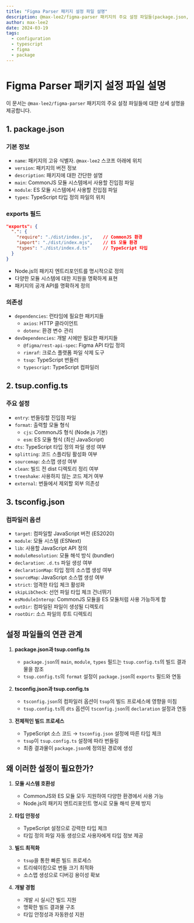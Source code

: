 ```yaml
---
title: "Figma Parser 패키지 설정 파일 설명"
description: @max-lee2/figma-parser 패키지의 주요 설정 파일들(package.json, tsup.config.ts, tsconfig.json)에 대한 상세 설명
author: max-lee2
date: 2024-03-19
tags:
  - configuration
  - typescript
  - figma
  - package
---
```


# Figma Parser 패키지 설정 파일 설명

이 문서는 `@max-lee2/figma-parser` 패키지의 주요 설정 파일들에 대한 상세 설명을 제공합니다.

## 1. package.json

### 기본 정보

- `name`: 패키지의 고유 식별자. `@max-lee2` 스코프 아래에 위치
- `version`: 패키지의 버전 정보
- `description`: 패키지에 대한 간단한 설명
- `main`: CommonJS 모듈 시스템에서 사용할 진입점 파일
- `module`: ES 모듈 시스템에서 사용할 진입점 파일
- `types`: TypeScript 타입 정의 파일의 위치

### exports 필드

```json
"exports": {
  ".": {
    "require": "./dist/index.js",    // CommonJS 환경
    "import": "./dist/index.mjs",    // ES 모듈 환경
    "types": "./dist/index.d.ts"     // TypeScript 타입
  }
}
```

- Node.js의 패키지 엔트리포인트를 명시적으로 정의
- 다양한 모듈 시스템에 대한 지원을 명확하게 표현
- 패키지의 공개 API를 명확하게 정의

### 의존성

- `dependencies`: 런타임에 필요한 패키지들
  - `axios`: HTTP 클라이언트
  - `dotenv`: 환경 변수 관리
- `devDependencies`: 개발 시에만 필요한 패키지들
  - `@figma/rest-api-spec`: Figma API 타입 정의
  - `rimraf`: 크로스 플랫폼 파일 삭제 도구
  - `tsup`: TypeScript 번들러
  - `typescript`: TypeScript 컴파일러

## 2. tsup.config.ts

### 주요 설정

- `entry`: 번들링할 진입점 파일
- `format`: 출력할 모듈 형식
  - `cjs`: CommonJS 형식 (Node.js 기본)
  - `esm`: ES 모듈 형식 (최신 JavaScript)
- `dts`: TypeScript 타입 정의 파일 생성 여부
- `splitting`: 코드 스플리팅 활성화 여부
- `sourcemap`: 소스맵 생성 여부
- `clean`: 빌드 전 dist 디렉토리 정리 여부
- `treeshake`: 사용하지 않는 코드 제거 여부
- `external`: 번들에서 제외할 외부 의존성

## 3. tsconfig.json

### 컴파일러 옵션

- `target`: 컴파일할 JavaScript 버전 (ES2020)
- `module`: 모듈 시스템 (ESNext)
- `lib`: 사용할 JavaScript API 정의
- `moduleResolution`: 모듈 해석 방식 (bundler)
- `declaration`: `.d.ts` 파일 생성 여부
- `declarationMap`: 타입 정의 소스맵 생성 여부
- `sourceMap`: JavaScript 소스맵 생성 여부
- `strict`: 엄격한 타입 체크 활성화
- `skipLibCheck`: 선언 파일 타입 체크 건너뛰기
- `esModuleInterop`: CommonJS 모듈을 ES 모듈처럼 사용 가능하게 함
- `outDir`: 컴파일된 파일이 생성될 디렉토리
- `rootDir`: 소스 파일의 루트 디렉토리

## 설정 파일들의 연관 관계

1. **package.json과 tsup.config.ts**

   - `package.json`의 `main`, `module`, `types` 필드는 `tsup.config.ts`의 빌드 결과물을 참조
   - `tsup.config.ts`의 `format` 설정이 `package.json`의 `exports` 필드와 연동

2. **tsconfig.json과 tsup.config.ts**

   - `tsconfig.json`의 컴파일러 옵션이 `tsup`의 빌드 프로세스에 영향을 미침
   - `tsup.config.ts`의 `dts` 옵션이 `tsconfig.json`의 `declaration` 설정과 연동

3. **전체적인 빌드 프로세스**
   - TypeScript 소스 코드 → `tsconfig.json` 설정에 따른 타입 체크
   - `tsup`이 `tsup.config.ts` 설정에 따라 번들링
   - 최종 결과물이 `package.json`에 정의된 경로에 생성

## 왜 이러한 설정이 필요한가?

1. **모듈 시스템 호환성**

   - CommonJS와 ES 모듈 모두 지원하여 다양한 환경에서 사용 가능
   - Node.js의 패키지 엔트리포인트 명시로 모듈 해석 문제 방지

2. **타입 안정성**

   - TypeScript 설정으로 강력한 타입 체크
   - 타입 정의 파일 자동 생성으로 사용자에게 타입 정보 제공

3. **빌드 최적화**

   - `tsup`을 통한 빠른 빌드 프로세스
   - 트리쉐이킹으로 번들 크기 최적화
   - 소스맵 생성으로 디버깅 용이성 확보

4. **개발 경험**
   - 개발 시 실시간 빌드 지원
   - 명확한 빌드 결과물 구조
   - 타입 안정성과 자동완성 지원
